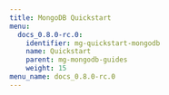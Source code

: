 ```yaml
---
title: MongoDB Quickstart
menu:
  docs_0.8.0-rc.0:
    identifier: mg-quickstart-mongodb
    name: Quickstart
    parent: mg-mongodb-guides
    weight: 15
menu_name: docs_0.8.0-rc.0
---
```

